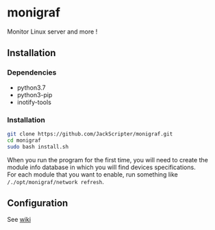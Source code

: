 # monigraf
Monitor Linux server and more !

## Installation
### Dependencies
* python3.7
* python3-pip
* inotify-tools

### Installation
```bash
git clone https://github.com/JackScripter/monigraf.git
cd monigraf
sudo bash install.sh
```
When you run the program for the first time, you will need to create the module info database in which you will find devices specifications.\
For each module that you want to enable, run something like `/./opt/monigraf/network refresh`.

## Configuration
See [wiki](https://github.com/JackScripter/monigraf/wiki)
